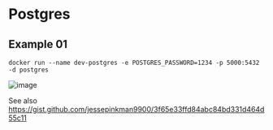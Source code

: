 # Postgres


## Example 01

    docker run --name dev-postgres -e POSTGRES_PASSWORD=1234 -p 5000:5432 -d postgres

![image](https://user-images.githubusercontent.com/1257048/212495559-344e28a9-ac3c-485c-9e85-e42fbc256d4e.png)

See also https://gist.github.com/jessepinkman9900/3f65e33ffd84abc84bd331d464d55c11

